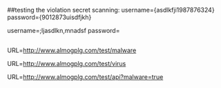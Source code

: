 ##testing the violation secret scanning:
username={asdlkfji1987876324}
password={9012873uisdfjkh}

username=;ljasdlkn,mnadsf
password=

##
URL=http://www.almogplg.com/test/malware

URL=http://www.almogplg.com/test/virus

URL=http://www.almogplg.com/test/api?malware=true

